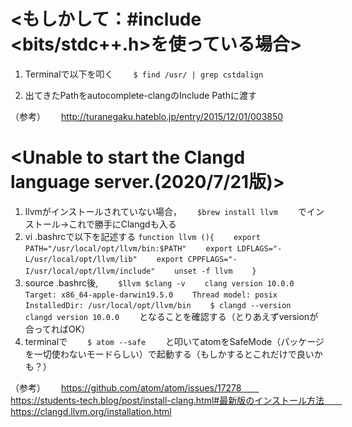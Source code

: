 # <もしかして：#include <bits/stdc++.h>を使っている場合>
1. Terminalで以下を叩く　　
`$ find /usr/ | grep cstdalign`

1. 出てきたPathをautocomplete-clangのInclude Pathに渡す

（参考）　　
http://turanegaku.hateblo.jp/entry/2015/12/01/003850


# <Unable to start the Clangd language server.(2020/7/21版)>
1. llvmがインストールされていない場合，　　
`$brew install llvm`　　
でインストール→これで勝手にClangdも入る
1. vi .bashrcで以下を記述する
`function llvm (){　　
    export PATH="/usr/local/opt/llvm/bin:$PATH"　　
    export LDFLAGS="-L/usr/local/opt/llvm/lib"　　
    export CPPFLAGS="-I/usr/local/opt/llvm/include"　　
    unset -f llvm　　
}`　　
1. source .bashrc後,　　
`$llvm
$clang -v　　
clang version 10.0.0　　
Target: x86_64-apple-darwin19.5.0　　
Thread model: posix　　
InstalledDir: /usr/local/opt/llvm/bin　　
$ clangd --version　　
clangd version 10.0.0`　　
となることを確認する（とりあえずversionが合ってればOK）
1. terminalで　　
`$ atom --safe`　　
と叩いてatomをSafeMode（パッケージを一切使わないモードらしい）で起動する（もしかするとこれだけで良いかも？）

（参考）　　
https://github.com/atom/atom/issues/17278　　
https://students-tech.blog/post/install-clang.html#最新版のインストール方法　　
https://clangd.llvm.org/installation.html

